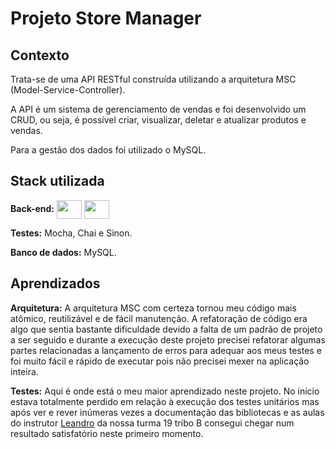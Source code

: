 
# Projeto Store Manager


## Contexto

Trata-se de uma API RESTful construída utilizando a arquitetura MSC (Model-Service-Controller).

A API é um sistema de gerenciamento de vendas e foi desenvolvido um CRUD, ou seja, é possível criar, visualizar, deletar e atualizar produtos e vendas.

Para a gestão dos dados foi utilizado o MySQL.


## Stack utilizada

**Back-end:**
<img align="center" height="30" width="40" src="https://cdn.jsdelivr.net/gh/devicons/devicon/icons/nodejs/nodejs-original-wordmark.svg" />
<img align="center" height="30" width="40" src="https://cdn.jsdelivr.net/gh/devicons/devicon@v2.15.1/devicon.min.css" />

**Testes:**
Mocha, Chai e Sinon.

**Banco de dados:**
MySQL.


## Aprendizados

**Arquitetura:**
A arquitetura MSC com certeza tornou meu código mais atômico, reutilizável e de fácil manutenção.
A refatoração de código era algo que sentia bastante dificuldade devido a falta de um padrão de projeto a ser seguido e durante a execução deste projeto precisei refatorar algumas partes relacionadas a lançamento de erros para adequar aos meus testes e foi muito fácil e rápido de executar pois não precisei mexer na aplicação inteira.

**Testes:**
Aqui é onde está o meu maior aprendizado neste projeto. No início estava totalmente perdido em relação à execução dos testes unitários mas após ver e rever inúmeras vezes a documentação das bibliotecas e as aulas do instrutor [Leandro](https://www.linkedin.com/in/leandroluk/) da nossa turma 19 tribo B consegui chegar num resultado satisfatório neste primeiro momento.

